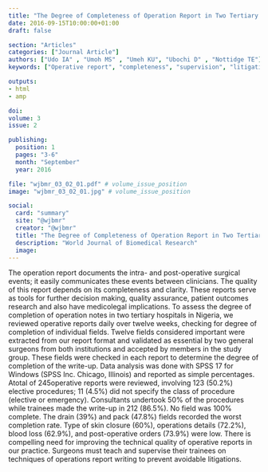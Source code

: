 ```yaml
---
title: "The Degree of Completeness of Operation Report in Two Tertiary Institutions in Nigeria"
date: 2016-09-15T10:00:00+01:00
draft: false

section: "Articles"
categories: ["Journal Article"]
authors: ["Udo IA" , "Umoh MS" , "Umeh KU", "Ubochi D" , "Nottidge TE"]
keywords: ["Operative report", "completeness", "supervision", "litigations"]

outputs: 
- html
- amp

doi:
volume: 3
issue: 2

publishing:
  position: 1
  pages: "3-6"
  month: "September"
  year: 2016

file: "wjbmr_03_02_01.pdf" # volume_issue_position
image: "wjbmr_03_02_01.jpg" # volume_issue_position

social:
  card: "summary"
  site: "@wjbmr"
  creator: "@wjbmr"
  title: "The Degree of Completeness of Operation Report in Two Tertiary Institutions in Nigeria"
  description: "World Journal of Biomedical Research"
  image:
---
```

The operation report documents the intra- and post-operative surgical events; it easily communicates these
events between clinicians. The quality of this report depends on its completeness and clarity. These reports
serve as tools for further decision making, quality assurance, patient outcomes research and also have medicolegal implications. To assess the degree of completion of operation notes in two tertiary hospitals in Nigeria, we
reviewed operative reports daily over twelve weeks, checking for degree of completion of individual fields.
Twelve fields considered important were extracted from our report format and validated as essential by two
general surgeons from both institutions and accepted by members in the study group. These fields were checked
in each report to determine the degree of completion of the write-up. Data analysis was done with SPSS 17 for
Windows (SPSS Inc. Chicago, Illinois) and reported as simple percentages. Atotal of 245operative reports were
reviewed, involving 123 (50.2%) elective procedures; 11 (4.5%) did not specify the class of procedure (elective
or emergency). Consultants undertook 50% of the procedures while trainees made the write-up in 212 (86.5%).
No field was 100% complete. The drain (39%) and pack (47.8%) fields recorded the worst completion rate. Type
of skin closure (60%), operations details (72.2%), blood loss (62.9%), and post-operative orders (73.9%) were
low. There is compelling need for improving the technical quality of operative reports in our practice. Surgeons
must teach and supervise their trainees on techniques of operations report writing to prevent avoidable
litigations. 
